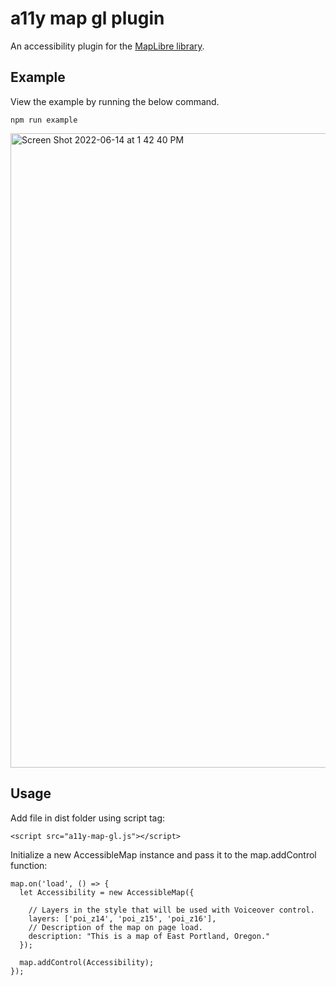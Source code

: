 # a11y map gl plugin
An accessibility plugin for the [MapLibre library](https://maplibre.org/).

## Example

View the example by running the below command. 

`npm run example`

<img width="1015" alt="Screen Shot 2022-06-14 at 1 42 40 PM" src="https://user-images.githubusercontent.com/19801577/173646090-789a6551-4d08-4864-8fa8-44562a88c173.png">

## Usage

Add file in dist folder using script tag: 

`<script src="a11y-map-gl.js"></script>`

Initialize a new AccessibleMap instance and pass it to the map.addControl function: 
```
map.on('load', () => {
  let Accessibility = new AccessibleMap({
    
    // Layers in the style that will be used with Voiceover control. 
    layers: ['poi_z14', 'poi_z15', 'poi_z16'], 
    // Description of the map on page load. 
    description: "This is a map of East Portland, Oregon."
  });
  
  map.addControl(Accessibility);
});
```
